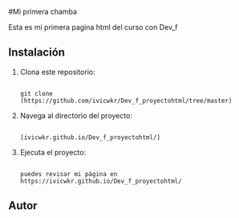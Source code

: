#Mi primera chamba

Esta es mi primera pagina html del curso con Dev_f

## Instalación

1. Clona este repositorio:

    ```

    git clone (https://github.com/ivicwkr/Dev_f_proyectohtml/tree/master)

    ```

2. Navega al directorio del proyecto:

    ```

    [ivicwkr.github.io/Dev_f_proyectohtml/]

    ```

3. Ejecuta el proyecto:

    ```

    puedes revisar mi página en https://ivicwkr.github.io/Dev_f_proyectohtml/

    ```

## Autor
